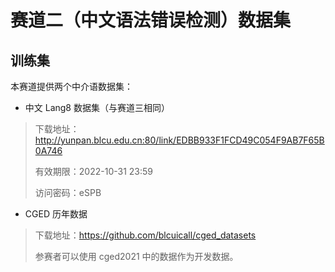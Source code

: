 # 赛道二（中文语法错误检测）数据集

## 训练集

本赛道提供两个中介语数据集：

- 中文 Lang8 数据集（与赛道三相同）

> 下载地址：http://yunpan.blcu.edu.cn:80/link/EDBB933F1FCD49C054F9AB7F65B0A746
>
> 有效期限：2022-10-31 23:59
>
> 访问密码：eSPB

- CGED 历年数据

> 下载地址：https://github.com/blcuicall/cged_datasets
>
> 参赛者可以使用 cged2021 中的数据作为开发数据。

